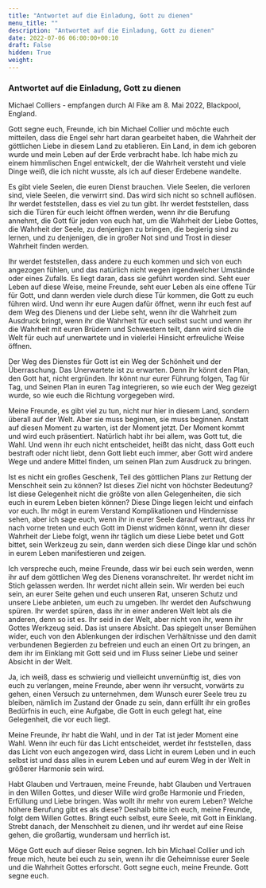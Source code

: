 ```yaml
---
title: "Antwortet auf die Einladung, Gott zu dienen"
menu_title: ""
description: "Antwortet auf die Einladung, Gott zu dienen"
date: 2022-07-06 06:00:00+00:10
draft: False
hidden: True
weight:
---
```

### Antwortet auf die Einladung, Gott zu dienen

Michael Colliers - empfangen durch Al Fike am 8. Mai 2022, Blackpool, England.

Gott segne euch, Freunde, ich bin Michael Collier und möchte euch mitteilen, dass die Engel sehr hart daran gearbeitet haben, die Wahrheit der göttlichen Liebe in diesem Land zu etablieren. Ein Land, in dem ich geboren wurde und mein Leben auf der Erde verbracht habe. Ich habe mich zu einem himmlischen Engel entwickelt, der die Wahrheit versteht und viele Dinge weiß, die ich nicht wusste, als ich auf dieser Erdebene wandelte.

Es gibt viele Seelen, die euren Dienst brauchen. Viele Seelen, die verloren sind, viele Seelen, die verwirrt sind. Das wird sich nicht so schnell auflösen. Ihr werdet feststellen, dass es viel zu tun gibt. Ihr werdet feststellen, dass sich die Türen für euch leicht öffnen werden, wenn ihr die Berufung annehmt, die Gott für jeden von euch hat, um die Wahrheit der Liebe Gottes, die Wahrheit der Seele, zu denjenigen zu bringen, die begierig sind zu lernen, und zu denjenigen, die in großer Not sind und Trost in dieser Wahrheit finden werden.

Ihr werdet feststellen, dass andere zu euch kommen und sich von euch angezogen fühlen, und das natürlich nicht wegen irgendwelcher Umstände oder eines Zufalls. Es liegt daran, dass sie geführt worden sind. Seht euer Leben auf diese Weise, meine Freunde, seht euer Leben als eine offene Tür für Gott, und dann werden viele durch diese Tür kommen, die Gott zu euch führen wird. Und wenn ihr eure Augen dafür öffnet, wenn ihr euch fest auf dem Weg des Dienens und der Liebe seht, wenn ihr die Wahrheit zum Ausdruck bringt, wenn ihr die Wahrheit für euch selbst sucht und wenn ihr die Wahrheit mit euren Brüdern und Schwestern teilt, dann wird sich die Welt für euch auf unerwartete und in vielerlei Hinsicht erfreuliche Weise öffnen.

Der Weg des Dienstes für Gott ist ein Weg der Schönheit und der Überraschung. Das Unerwartete ist zu erwarten. Denn ihr könnt den Plan, den Gott hat, nicht ergründen. Ihr könnt nur eurer Führung folgen, Tag für Tag, und Seinen Plan in euren Tag integrieren, so wie euch der Weg gezeigt wurde, so wie euch die Richtung vorgegeben wird.

Meine Freunde, es gibt viel zu tun, nicht nur hier in diesem Land, sondern überall auf der Welt. Aber sie muss beginnen, sie muss beginnen. Anstatt auf diesen Moment zu warten, ist der Moment jetzt. Der Moment kommt und wird euch präsentiert. Natürlich habt ihr bei allem, was Gott tut, die Wahl. Und wenn ihr euch nicht entscheidet, heißt das nicht, dass Gott euch bestraft oder nicht liebt, denn Gott liebt euch immer, aber Gott wird andere Wege und andere Mittel finden, um seinen Plan zum Ausdruck zu bringen.

Ist es nicht ein großes Geschenk, Teil des göttlichen Plans zur Rettung der Menschheit sein zu können? Ist dieses Ziel nicht von höchster Bedeutung? Ist diese Gelegenheit nicht die größte von allen Gelegenheiten, die sich euch in eurem Leben bieten können? Diese Dinge liegen leicht und einfach vor euch. Ihr mögt in eurem Verstand Komplikationen und Hindernisse sehen, aber ich sage euch, wenn ihr in eurer Seele darauf vertraut, dass ihr nach vorne treten und euch Gott im Dienst widmen könnt, wenn ihr dieser Wahrheit der Liebe folgt, wenn ihr täglich um diese Liebe betet und Gott bittet, sein Werkzeug zu sein, dann werden sich diese Dinge klar und schön in eurem Leben manifestieren und zeigen.

Ich verspreche euch, meine Freunde, dass wir bei euch sein werden, wenn ihr auf dem göttlichen Weg des Dienens voranschreitet. Ihr werdet nicht im Stich gelassen werden. Ihr werdet nicht allein sein. Wir werden bei euch sein, an eurer Seite gehen und euch unseren Rat, unseren Schutz und unsere Liebe anbieten, um euch zu umgeben. Ihr werdet den Aufschwung spüren. Ihr werdet spüren, dass ihr in einer anderen Welt lebt als die anderen, denn so ist es. Ihr seid in der Welt, aber nicht von ihr, wenn ihr Gottes Werkzeug seid. Das ist unsere Absicht. Das spiegelt unser Bemühen wider, euch von den Ablenkungen der irdischen Verhältnisse und den damit verbundenen Begierden zu befreien und euch an einen Ort zu bringen, an dem ihr im Einklang mit Gott seid und im Fluss seiner Liebe und seiner Absicht in der Welt.

Ja, ich weiß, dass es schwierig und vielleicht unvernünftig ist, dies von euch zu verlangen, meine Freunde, aber wenn ihr versucht, vorwärts zu gehen, einen Versuch zu unternehmen, dem Wunsch eurer Seele treu zu bleiben, nämlich im Zustand der Gnade zu sein, dann erfüllt ihr ein großes Bedürfnis in euch, eine Aufgabe, die Gott in euch gelegt hat, eine Gelegenheit, die vor euch liegt.

Meine Freunde, ihr habt die Wahl, und in der Tat ist jeder Moment eine Wahl. Wenn ihr euch für das Licht entscheidet, werdet ihr feststellen, dass das Licht von euch angezogen wird, dass Licht in eurem Leben und in euch selbst ist und dass alles in eurem Leben und auf eurem Weg in der Welt in größerer Harmonie sein wird.

Habt Glauben und Vertrauen, meine Freunde, habt Glauben und Vertrauen in den Willen Gottes, und dieser Wille wird große Harmonie und Frieden, Erfüllung und Liebe bringen. Was wollt ihr mehr von eurem Leben? Welche höhere Berufung gibt es als diese? Deshalb bitte ich euch, meine Freunde, folgt dem Willen Gottes. Bringt euch selbst, eure Seele, mit Gott in Einklang. Strebt danach, der Menschheit zu dienen, und ihr werdet auf eine Reise gehen, die großartig, wundersam und herrlich ist.

Möge Gott euch auf dieser Reise segnen. Ich bin Michael Collier und ich freue mich, heute bei euch zu sein, wenn ihr die Geheimnisse eurer Seele und die Wahrheit Gottes erforscht. Gott segne euch, meine Freunde. Gott segne euch.